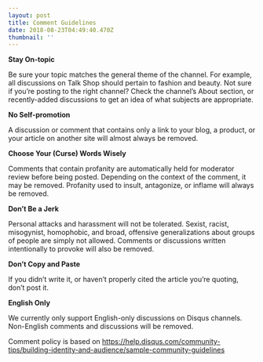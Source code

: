 ```yaml
---
layout: post
title: Comment Guidelines
date: 2018-08-23T04:49:40.470Z
thumbnail: ''
---
```

**Stay On-topic**

Be sure your topic matches the general theme of the channel. For example, all discussions on Talk Shop should pertain to fashion and beauty. Not sure if you’re posting to the right channel? Check the channel’s About section, or recently-added discussions to get an idea of what subjects are appropriate.



**No Self-promotion**

A discussion or comment that contains only a link to your blog, a product, or your article on another site will almost always be removed.



**Choose Your (Curse) Words Wisely**

Comments that contain profanity are automatically held for moderator review before being posted. Depending on the context of the comment, it may be removed. Profanity used to insult, antagonize, or inflame will always be removed.



**Don’t Be a Jerk**

Personal attacks and harassment will not be tolerated. Sexist, racist, misogynist, homophobic, and broad, offensive generalizations about groups of people are simply not allowed. Comments or discussions written intentionally to provoke will also be removed.



**Don’t Copy and Paste**

If you didn’t write it, or haven’t properly cited the article you’re quoting, don’t post it.



**English Only**

We currently only support English-only discussions on Disqus channels. Non-English comments and discussions will be removed.



Comment policy is based on <https://help.disqus.com/community-tips/building-identity-and-audience/sample-community-guidelines>
